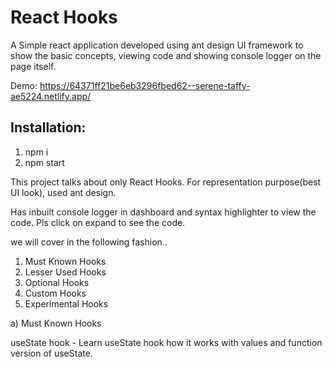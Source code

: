 # React Hooks

A Simple react application developed using ant design UI framework to show the basic concepts, viewing code and showing console logger on the page itself.

Demo: https://64371ff21be6eb3296fbed62--serene-taffy-ae5224.netlify.app/

## Installation:
1. npm i
2. npm start



This project talks about only React Hooks. For representation purpose(best UI look), used ant design.

Has inbuilt console logger in dashboard and syntax highlighter to view the code. Pls click on expand to see the code.

we will cover in the following fashion..

1. Must Known Hooks
2. Lesser Used Hooks
3. Optional Hooks
4. Custom Hooks
5. Experimental Hooks


a) Must Known Hooks

useState hook - Learn useState hook how it works with values and function version of useState.

